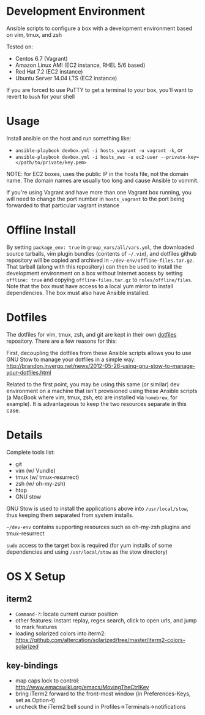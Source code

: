 Development Environment
===========================
Ansible scripts to configure a box with a development environment based on
vim, tmux, and zsh

Tested on:
* Centos 6.7 (Vagrant)
* Amazon Linux AMI (EC2 instance, RHEL 5/6 based)
* Red Hat 7.2 (EC2 instance)
* Ubuntu Server 14.04 LTS (EC2 instance)

If you are forced to use PuTTY to get a terminal to your box, you'll want to
revert to `bash` for your shell

# Usage
Install ansible on the host and run something like:
* `ansible-playbook devbox.yml -i hosts_vagrant -u vagrant -k`, or
* `ansible-playbook devbox.yml -i hosts_aws -u ec2-user --private-key=</path/to/private/key.pem>`

NOTE: for EC2 boxes, uses the public IP in the hosts file, not the domain name.
The domain names are usually too long and cause Ansible to vommit.

If you're using Vagrant and have more than one Vagrant box running, you will
need to change the port number in `hosts_vagrant` to the port being forwarded
to that particular vagrant instance

# Offline Install
By setting `package_env: true` in `group_vars/all/vars.yml`, the downloaded
source tarballs, vim plugin bundles (contents of `~/.vim`), and
dotfiles github repository will be copied
and archived in `~/dev-env/offline-files.tar.gz`. That tarball (along with this
repository) can then be used to install the development environment on a box
without Internet access by setting `offline: true` and copying `offline-files.tar.gz`
to `roles/offline/files`. Note that the box must have access to a local yum
mirror to install dependencies. The box must also have Ansible installed.

# Dotfiles
The dotfiles for vim, tmux, zsh, and git are kept in their own
[dotfiles](https://github.com/arw180/dotfiles) repository. There are a few
reasons for this:

First, decoupling the dotfiles from these Ansible scripts allows you to use GNU
Stow to manage your dotfiles in a simple way: http://brandon.invergo.net/news/2012-05-26-using-gnu-stow-to-manage-your-dotfiles.html

Related to the first point, you may be using this same (or similar) dev
environment on a machine that isn't provisioned using these Ansible
scripts (a MacBook where vim, tmux, zsh, etc are installed via `homebrew`,
for example). It is advantageous to keep the two resources separate in this
case.

# Details
Complete tools list:
* git
* vim (w/ Vundle)
* tmux (w/ tmux-resurrect)
* zsh (w/ oh-my-zsh)
* htop
* GNU stow

GNU Stow is used to install the applications above into `/usr/local/stow`, thus
keeping them separated from system installs.

`~/dev-env` contains supporting resources such as oh-my-zsh plugins and
    tmux-resurrect

`sudo` access to the target box is required (for yum installs of
some dependencies and using `/usr/local/stow` as the stow directory)

# OS X Setup

## iterm2
* `Command-?`: locate current cursor position
* other features: instant replay, regex search, click to open urls, and jump to mark features
* loading solarized colors into iterm2: https://github.com/altercation/solarized/tree/master/iterm2-colors-solarized

## key-bindings
* map caps lock to control: http://www.emacswiki.org/emacs/MovingTheCtrlKey
* bring iTerm2 forward to the front-most window (in Preferences-Keys, set as Option-t)
* uncheck the iTerm2 bell sound in Profiles->Terminals->notifications
